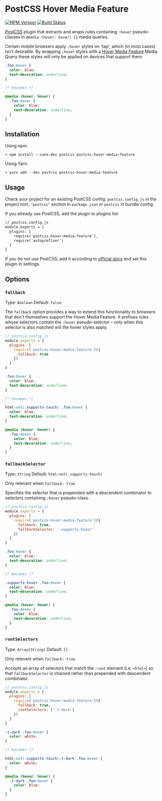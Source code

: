 # PostCSS Hover Media Feature

[![NPM Version][npm-img]][npm-url] [![Build Status][ci-img]][ci-url]

[PostCSS](https://github.com/postcss/postcss) plugin that extracts and wraps
rules containing `:hover` pseudo-classes in `@media (hover: hover) {}` media
queries.

Certain mobile browsers apply `:hover` styles on 'tap', which (in most cases)
isn't desirable. By wrapping `:hover` styles with a
[Hover Media Feature](https://developer.mozilla.org/en-US/docs/Web/CSS/@media/hover)
Media Query these styles will only be applied on devices that support them.

```css
.foo:hover {
  color: blue;
  text-decoration: underline;
}

/* becomes */

@media (hover: hover) {
  .foo:hover {
    color: blue;
    text-decoration: underline;
  }
}
```

## Installation

Using npm:

```shell
> npm install --save-dev postcss postcss-hover-media-feature
```

Using Yarn:

```shell
> yarn add --dev postcss postcss-hover-media-feature
```

## Usage

Check your project for an existing PostCSS config: `postcss.config.js` in the
project root, `"postcss"` section in `package.json` or `postcss` in bundle
config.

If you already use PostCSS, add the plugin to plugins list:

```diff
// postcss.config.js
module.exports = {
  plugins: [
    require('postcss-hover-media-feature'),
    require('autoprefixer')
  ]
}
```

If you do not use PostCSS, add it according to
[official docs](https://github.com/postcss/postcss#usage) and set this plugin in
settings.

## Options

### `fallback`

Type: `Boolean` Default: `false`

The `fallback` option provides a way to extend this functionality to browsers
that don't themselves support the Hover Media Feature. It prefixes rules whose
selectors contain the `:hover` pseudo-selector – only when this selector is also
matched will the hover styles apply.

```js
// postcss.config.js
module.exports = {
  plugins: [
    require('postcss-hover-media-feature')({
      fallback: true
    })
  ]
}
```

```css
.foo:hover {
  color: blue;
  text-decoration: underline;
}

/* becomes */

html:not(.supports-touch) .foo:hover {
  color: blue;
  text-decoration: underline;
}

@media (hover: hover) {
  .foo:hover {
    color: blue;
    text-decoration: underline;
  }
}
```

### `fallbackSelector`

Type: `String` Default: `html:not(.supports-touch)`

Only relevant when `fallback: true`.

Specifies the selector that is prepended with a descendent combinator to
selectors containing `:hover` pseudo-class.

```js
// postcss.config.js
module.exports = {
  plugins: [
    require('postcss-hover-media-feature')({
      fallback: true,
      fallbackSelector: '.supports-hover'
    })
  ]
}
```

```css
.foo:hover {
  color: blue;
  text-decoration: underline;
}

/* becomes */

.supports-hover .foo:hover {
  color: blue;
  text-decoration: underline;
}

@media (hover: hover) {
  .foo:hover {
    color: blue;
    text-decoration: underline;
  }
}
```

### `rootSelectors`

Type: `Array[String]` Default: `[]`

Only relevant when `fallback: true`.

Accepts an array of selectors that match the `:root` element (i.e. `<html>`) so
that `fallbackSelector` is chained rather than prepended with descendent
combinator.

```js
// postcss.config.js
module.exports = {
  plugins: [
    require('postcss-hover-media-feature')({
      fallback: true,
      rootSelectors: ['.t-dark']
    })
  ]
}
```

```css
.t-dark .foo:hover {
  color: white;
}

/* becomes */

html:not(.supports-touch).t-dark .foo:hover {
  color: white;
}

@media (hover: hover) {
  .t-dark .foo:hover {
    color: blue;
  }
}
```

[npm-img]: https://img.shields.io/npm/v/postcss-hover-media-feature.svg
[npm-url]: https://www.npmjs.com/package/postcss-hover-media-feature
[ci-img]: https://img.shields.io/travis/saulhardman/postcss-hover-media-feature.svg
[ci-url]: https://travis-ci.org/saulhardman/postcss-hover-media-feature
